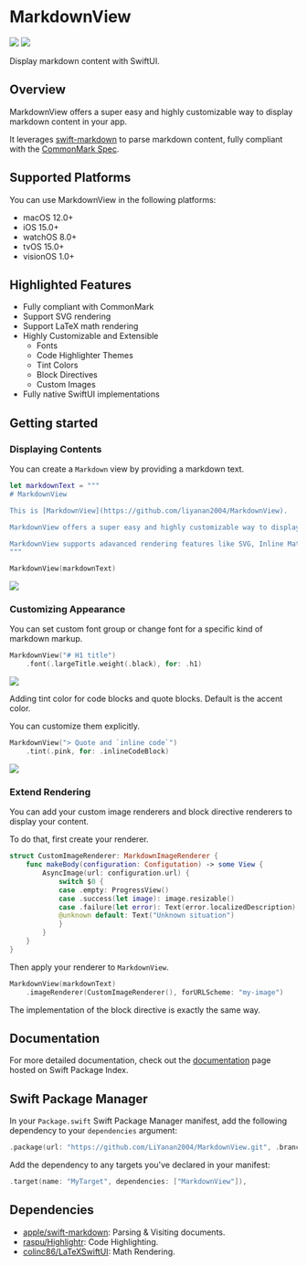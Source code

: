 # MarkdownView


[![](https://img.shields.io/endpoint?url=https%3A%2F%2Fswiftpackageindex.com%2Fapi%2Fpackages%2FLiYanan2004%2FMarkdownView%2Fbadge%3Ftype%3Dswift-versions)](https://swiftpackageindex.com/LiYanan2004/MarkdownView)
[![](https://img.shields.io/endpoint?url=https%3A%2F%2Fswiftpackageindex.com%2Fapi%2Fpackages%2FLiYanan2004%2FMarkdownView%2Fbadge%3Ftype%3Dplatforms)](https://swiftpackageindex.com/LiYanan2004/MarkdownView)

Display markdown content with SwiftUI.

## Overview

MarkdownView offers a super easy and highly customizable way to display markdown content in your app. 

It leverages [swift-markdown](https://github.com/swiftlang/swift-markdown) to parse markdown content, fully compliant with the [CommonMark Spec](https://spec.commonmark.org/current/).

## Supported Platforms

You can use MarkdownView in the following platforms:

* macOS 12.0+
* iOS 15.0+
* watchOS 8.0+
* tvOS 15.0+
* visionOS 1.0+

## Highlighted Features

- Fully compliant with CommonMark
- Support SVG rendering
- Support LaTeX math rendering
- Highly Customizable and Extensible
    - Fonts
    - Code Highlighter Themes
    - Tint Colors
    - Block Directives
    - Custom Images
- Fully native SwiftUI implementations

## Getting started

### Displaying Contents

You can create a `Markdown` view by providing a markdown text.

```swift
let markdownText = """
# MarkdownView

This is [MarkdownView](https://github.com/liyanan2004/MarkdownView).

MarkdownView offers a super easy and highly customizable way to display markdown content in your app. It leverages swift-markdown to parse markdown content, fully compliant with the CommonMark Spec.

MarkdownView supports adavanced rendering features like SVG, Inline Math, as well as code highlighting.
"""

MarkdownView(markdownText)
```

![](/Images/simple-rendering.png)

### Customizing Appearance

You can set custom font group or change font for a specific kind of markdown markup.

```swift
MarkdownView("# H1 title")
    .font(.largeTitle.weight(.black), for: .h1)
```

![](/Images/font.jpeg)

Adding tint color for code blocks and quote blocks. Default is the accent color.

You can customize them explicitly.

```swift
MarkdownView("> Quote and `inline code`")
    .tint(.pink, for: .inlineCodeBlock)
```

![](/Images/tint.jpeg)

### Extend Rendering

You can add your custom image renderers and block directive renderers to display your content.

To do that, first create your renderer.

```swift
struct CustomImageRenderer: MarkdownImageRenderer {
    func makeBody(configuration: Configutation) -> some View {
        AsyncImage(url: configuration.url) {
            switch $0 {
            case .empty: ProgressView()
            case .success(let image): image.resizable()
            case .failure(let error): Text(error.localizedDescription)
            @unknown default: Text("Unknown situation")
            }
        }
    }
}
```

Then apply your renderer to `MarkdownView`.

```swift
MarkdownView(markdownText)
    .imageRenderer(CustomImageRenderer(), forURLScheme: "my-image")
```

The implementation of the block directive is exactly the same way.

## Documentation

For more detailed documentation, check out the [documentation](https://swiftpackageindex.com/LiYanan2004/MarkdownView/main/documentation/MarkdownView) page hosted on Swift Package Index.

## Swift Package Manager

In your `Package.swift` Swift Package Manager manifest, add the following dependency to your `dependencies` argument:

```swift
.package(url: "https://github.com/LiYanan2004/MarkdownView.git", .branch("main")),
```

Add the dependency to any targets you've declared in your manifest:

```swift
.target(name: "MyTarget", dependencies: ["MarkdownView"]),
```

## Dependencies

- [apple/swift-markdown](https://github.com/apple/swift-markdown): Parsing & Visiting documents.
- [raspu/Highlightr](https://github.com/raspu/Highlightr.git): Code Highlighting.
- [colinc86/LaTeXSwiftUI](https://github.com/colinc86/LaTeXSwiftUI.git): Math Rendering.

